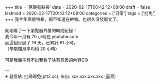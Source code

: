 +++
title = '寒假有點長'
date = 2020-02-17T00:42:12+08:00
draft = false
lastmod = 2020-02-17T00:42:12+08:00
categories = ['日常']
tags = ['批兔']
+++
我今年寒假特長，都不知道在幹嘛。也很久沒發廢文了。<br>
<br>
剛剛看了一下瀏覽器外掛的時間紀錄：<br>
我今年一月有 70 小時在 youtube.com<br>
而這個月過了 16 天，已累計 61 小時。<br>
（學期間月平均約 20 小時）<br>
<br>
可是我幾乎想不出我看了啥有意義的內容QQ<br>
<br>
--<br>
※ 發信站: 批踢踢兔(ptt2.cc), 來自: xxx.xxx.xxx.xxx (臺灣)<br>
